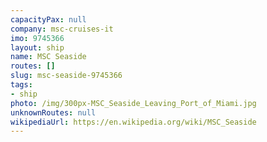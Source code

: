 ```yaml
---
capacityPax: null
company: msc-cruises-it
imo: 9745366
layout: ship
name: MSC Seaside
routes: []
slug: msc-seaside-9745366
tags:
- ship
photo: /img/300px-MSC_Seaside_Leaving_Port_of_Miami.jpg
unknownRoutes: null
wikipediaUrl: https://en.wikipedia.org/wiki/MSC_Seaside
---
```

